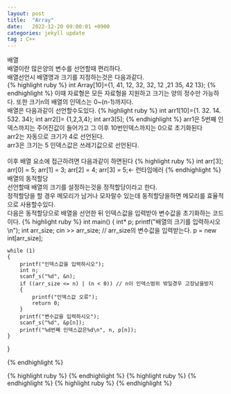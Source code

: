 ```yaml
---
layout: post
title:  "Array"
date:   2022-12-20 09:00:01 +0900
categories: jekyll update
tag : C++
---
```

배열<br/>
배열이란 많은양의 변수를 선언할때 편리하다.<br/>
배열선언시 배열명과 크기를 지정하는것은 다음과같다.<br/>
{% highlight ruby %}
int Array[10]={1, 41, 12, 32, 32, 12 ,21 35, 42 13};
{% endhighlight %}
이때 자료형은 모든 자료형을 지원하고 크기는 양의 정수만 가능하다. 또한 크기n의 배열의 인덱스는 0~(n-1)까지다.<br/>
배열은 다음과같이 선언할수도있다.
{% highlight ruby %}
int arr1[10]={1. 32. 14. 532. 34};
int arr2[]= {1,2,3,4};
int arr3[5];
{% endhighlight %}
arr1은 5번째 인덱스까지는 주어진값이 들어가고 그 이후 10번인덱스까지는 0으로 초기화된다<br/>
arr2는 자동으로 크기가 4로 선언된다.<br/>
arr3은 크기는 5 인덱스값은 쓰레기값으로 선언된다.<br/><br/>
이후 배열 요소에 접근하려면 다음과같이 하면된다
{% highlight ruby %}
int arr[3];
arr[0] = 5;
arr[1] = 3;
arr[2] = 4;
arr[3] = 5;<- 런타임에러
{% endhighlight %}
배열의 동적할당<br/>
선언할때 배열의 크기를 설정하는것을 정적할당이라고 한다.<br/>
정적할당을 할 경우 메모리가 남거나 모자랄수 있는데 동적할당을하면 메모리를 효율적으로 사용할수있다.<br/>
다음은 동적할당으로 배열을 선언한 뒤 인덱스값을 입력받아 변수값을 초기화하는 코드이다.
{% highlight ruby %}
int main()
{
	int* p;
	printf("배열의 크기를 입력하시오\n");
	int arr_size;
	cin >> arr_size; // arr_size의 변수값을 입력받는다.
	p = new int[arr_size];

	while (1)
	{
		printf("인덱스값을 입력하시오");
		int n;
		scanf_s("%d", &n);
		if ((arr_size <= n) | (n < 0)) // n이 인덱스범위 밖일경우 고장남을방지
		{
			printf("인덱스값 오류");
			return 0;
		}
		printf("변수값을 입력하시오");
		scanf_s("%d", &p[n]);
		printf("%d번째 인덱스값은%d\n", n, p[n]);
	}
}





{% endhighlight %}


{% highlight ruby %}
{% endhighlight %}
{% highlight ruby %}
{% endhighlight %}
{% highlight ruby %}
{% endhighlight %}
